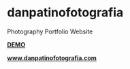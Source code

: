 # danpatinofotografia
Photography Portfolio Website

<a href="https://eeeriksen.github.io/danpatinofotografia/inizio" target="_blank"><strong>DEMO</strong></a>

<a href="https://www.danpatinofotografia.com" target="_blank"><strong>www.danpatinofotografia.com</strong></a>

